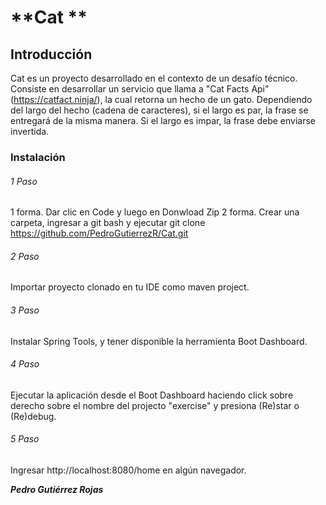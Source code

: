 # **Cat **

## Introducción
Cat es un proyecto desarrollado en el contexto de un desafío técnico. Consiste en desarrollar un servicio que llama a "Cat Facts Api" (https://catfact.ninja/),  la cual retorna un hecho de un gato. Dependiendo del largo del hecho (cadena de caracteres), si el largo es par, la frase se entregará de la misma manera. Si el largo es impar, la frase debe enviarse invertida.

### Instalación
###### 1 Paso
1 forma. Dar clic en Code y luego en Donwload Zip 
2 forma. Crear una carpeta, ingresar a git bash y ejecutar git clone https://github.com/PedroGutierrezR/Cat.git

###### 2 Paso
Importar proyecto clonado en tu IDE como maven project.

###### 3 Paso
Instalar Spring Tools, y tener disponible la herramienta Boot Dashboard.

###### 4 Paso
Ejecutar la aplicación desde el Boot Dashboard haciendo click sobre derecho sobre el nombre del projecto "exercise" y presiona (Re)star o (Re)debug.

###### 5 Paso
Ingresar http://localhost:8080/home en algún navegador.

***Pedro Gutiérrez Rojas***
